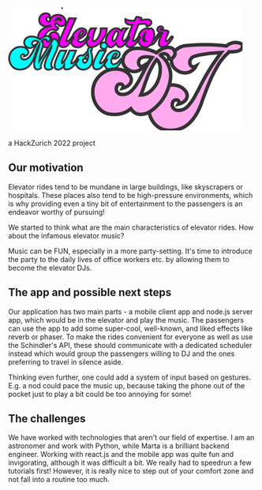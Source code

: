 ![Elevator Music DJ](https://github.com/maja-jablonska/dj-elevator/blob/create_backend/elevator/logo.png)

a HackZurich 2022 project

## Our motivation

Elevator rides tend to be mundane in large buildings, like skyscrapers or hospitals. These places also tend to be high-pressure environments, which is why providing even a tiny bit of entertainment to the passengers is an endeavor worthy of pursuing!

We started to think what are the main characteristics of elevator rides. How about the infamous elevator music?

Music can be FUN, especially in a more party-setting. It's time to introduce the party to the daily lives of office workers etc. by allowing them to become the elevator DJs.

## The app and possible next steps

Our application has two main parts - a mobile client app and node.js server app, which would be in the elevator and play the music. The passengers can use the app to add some super-cool, well-known, and liked effects like reverb or phaser. To make the rides convenient for everyone as well as use the Schindler's API, these should communicate with a dedicated scheduler instead which would group the passengers willing to DJ and the ones preferring to travel in silence aside. 

Thinking even further, one could add a system of input based on gestures. E.g. a nod could pace the music up, because taking the phone out of the pocket just to play a bit could be too annoying for some!

## The challenges

We have worked with technologies that aren't our field of expertise. I am an astronomer and work with Python, while Marta is a brilliant backend engineer. Working with react.js and the mobile app was quite fun and invigorating, although it was difficult a bit. We really had to speedrun a few tutorials first! However, it is really nice to step out of your comfort zone and not fall into a routine too much.

